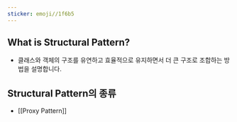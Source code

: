 ```yaml
---
sticker: emoji//1f6b5
---
```

## What is Structural Pattern?
- 클래스와 객체의 구조를 유연하고 효율적으로 유지하면서 더 큰 구조로 조합하는 방법을 설명합니다. 

## Structural Pattern의 종류
- [[Proxy Pattern]]